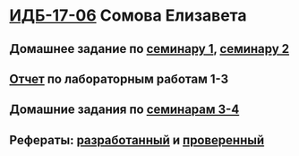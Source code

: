 # [ИДБ-17-06](https://github.com/stankin/design-part-1/wiki/list-idb-17-06) Сомова Елизавета

## Домашнее задание по [семинару 1](https://github.com/stankin/design-part-1/wiki/sem1), [семинару 2](https://github.com/stankin/design-part-1/wiki/sem2)

## [Отчет](https://github.com/liza-somova/project_somova/wiki/Отчет-по-лабораторным-работам-1-3) по лабораторным работам 1-3

## Домашние задания по [семинарам 3-4](https://github.com/liza-somova/project_somova/wiki/Семинары-3,-4)

## Рефераты: [разработанный](https://github.com/stankin/design-part-1/wiki/exam01-4) и [проверенный](https://github.com/stankin/design-part-1/wiki/exam08-4) 
